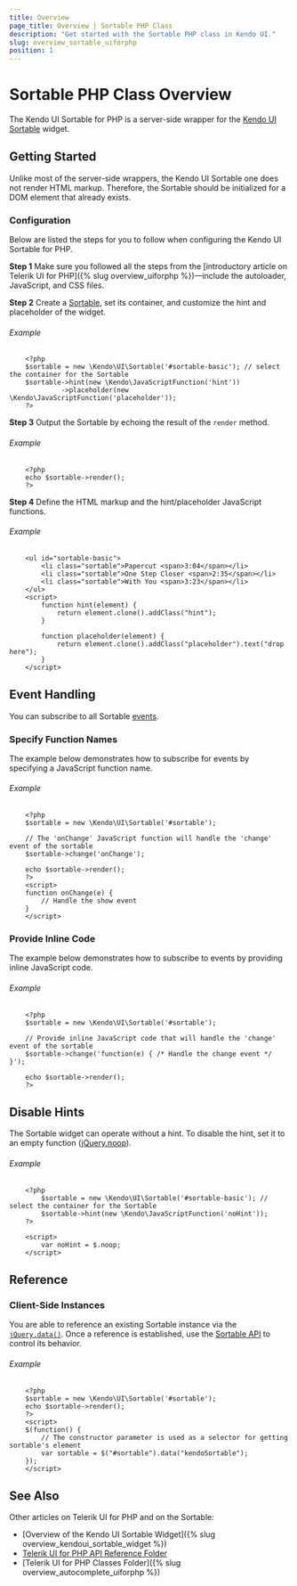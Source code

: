 ```yaml
---
title: Overview
page_title: Overview | Sortable PHP Class
description: "Get started with the Sortable PHP class in Kendo UI."
slug: overview_sortable_uiforphp
position: 1
---
```


# Sortable PHP Class Overview

The Kendo UI Sortable for PHP is a server-side wrapper for the [Kendo UI Sortable](/api/javascript/ui/sortable) widget.

## Getting Started

Unlike most of the server-side wrappers, the Kendo UI Sortable one does not render HTML markup. Therefore, the Sortable should be initialized for a DOM element that already exists.

### Configuration

Below are listed the steps for you to follow when configuring the Kendo UI Sortable for PHP.

**Step 1** Make sure you followed all the steps from the [introductory article on Telerik UI for PHP]({% slug overview_uiforphp %})&mdash;include the autoloader, JavaScript, and CSS files.

**Step 2** Create a [Sortable](/api/php/Kendo/UI/Sortable), set its container, and customize the hint and placeholder of the widget.

###### Example

        <?php
        $sortable = new \Kendo\UI\Sortable('#sortable-basic'); // select the container for the Sortable
        $sortable->hint(new \Kendo\JavaScriptFunction('hint'))
                 ->placeholder(new \Kendo\JavaScriptFunction('placeholder'));
        ?>

**Step 3** Output the Sortable by echoing the result of the `render` method.

###### Example

        <?php
        echo $sortable->render();
        ?>

**Step 4** Define the HTML markup and the hint/placeholder JavaScript functions.

###### Example

        <ul id="sortable-basic">
            <li class="sortable">Papercut <span>3:04</span></li>
            <li class="sortable">One Step Closer <span>2:35</span></li>
            <li class="sortable">With You <span>3:23</span></li>
        </ul>
        <script>
            function hint(element) {
                return element.clone().addClass("hint");
            }

            function placeholder(element) {
                return element.clone().addClass("placeholder").text("drop here");
            }
        </script>

## Event Handling

You can subscribe to all Sortable [events](/api/javascript/ui/sortable#events).

### Specify Function Names

The example below demonstrates how to subscribe for events by specifying a JavaScript function name.

###### Example

        <?php
        $sortable = new \Kendo\UI\Sortable('#sortable');

        // The 'onChange' JavaScript function will handle the 'change' event of the sortable
        $sortable->change('onChange');

        echo $sortable->render();
        ?>
        <script>
        function onChange(e) {
            // Handle the show event
        }
        </script>

### Provide Inline Code

The example below demonstrates how to subscribe to events by providing inline JavaScript code.

###### Example

        <?php
        $sortable = new \Kendo\UI\Sortable('#sortable');

        // Provide inline JavaScript code that will handle the 'change' event of the sortable
        $sortable->change('function(e) { /* Handle the change event */ }');

        echo $sortable->render();
        ?>

<!--*-->
## Disable Hints

The Sortable widget can operate without a hint. To disable the hint, set it to an empty function ([jQuery.noop](http://api.jquery.com/jQuery.noop/)).

###### Example

        <?php
            $sortable = new \Kendo\UI\Sortable('#sortable-basic'); // select the container for the Sortable
            $sortable->hint(new \Kendo\JavaScriptFunction('noHint'));
        ?>

        <script>
            var noHint = $.noop;
        </script>

## Reference

### Client-Side Instances

You are able to reference an existing Sortable instance via the [`jQuery.data()`](http://api.jquery.com/jQuery.data/). Once a reference is established, use the [Sortable API](/api/javascript/ui/sortable#methods) to control its behavior.

###### Example

        <?php
        $sortable = new \Kendo\UI\Sortable('#sortable');
        echo $sortable->render();
        ?>
        <script>
        $(function() {
            // The constructor parameter is used as a selector for getting sortable's element
            var sortable = $("#sortable").data("kendoSortable");
        });
        </script>

## See Also

Other articles on Telerik UI for PHP and on the Sortable:

* [Overview of the Kendo UI Sortable Widget]({% slug overview_kendoui_sortable_widget %})
* [Telerik UI for PHP API Reference Folder](/api/php/Kendo/UI/AutoComplete)
* [Telerik UI for PHP Classes Folder]({% slug overview_autocomplete_uiforphp %})
